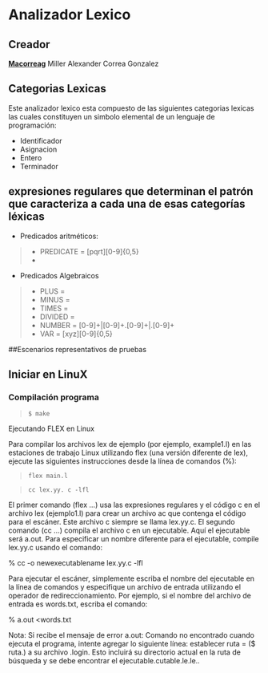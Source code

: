 # Analizador Lexico

## Creador

[**Macorreag**](https://github.com/macorreag)  Miller Alexander Correa Gonzalez

## Categorias Lexicas
Este analizador lexico esta compuesto de las siguientes  categorias lexicas las cuales constituyen un simbolo elemental  de un lenguaje de programación:

* Identificador
* Asignacion
* Entero
* Terminador


## expresiones regulares que determinan el patrón que caracteriza a cada una de esas categorías léxicas

* Predicados aritméticos: 
> * PREDICATE = [pqrt][0-9]{0,5}
> * 
* Predicados Algebraicos 
> * PLUS		= 
> * MINUS 		=
> * TIMES		=
> * DIVIDED	=
> * NUMBER	= [0-9]+|[0-9]+\.[0-9]+|\.[0-9]+
> * VAR			= [xyz][0-9]{0,5}




##Escenarios representativos de pruebas



## Iniciar en LinuX

###  Compilación programa 

> `$ make`

Ejecutando FLEX en Linux

Para compilar los archivos lex de ejemplo (por ejemplo, example1.l) en las estaciones de trabajo Linux utilizando flex (una versión diferente de lex), ejecute las siguientes instrucciones desde la línea de comandos (%):

> `flex main.l`

> `cc lex.yy. c -lfl`

El primer comando (flex ...) usa las expresiones regulares y el código c en el archivo lex (ejemplo1.l) para crear un archivo ac que contenga el código para el escáner. Este archivo c siempre se llama lex.yy.c. El segundo comando (cc ...) compila el archivo c en un ejecutable. Aquí el ejecutable será a.out. Para especificar un nombre diferente para el ejecutable, compile lex.yy.c usando el comando:

% cc -o newexecutablename lex.yy.c -lfl

Para ejecutar el escáner, simplemente escriba el nombre del ejecutable en la línea de comandos y especifique un archivo de entrada utilizando el operador de redireccionamiento. Por ejemplo, si el nombre del archivo de entrada es words.txt, escriba el comando:

% a.out <words.txt

Nota: Si recibe el mensaje de error a.out: Comando no encontrado cuando ejecuta el programa, intente agregar lo siguiente línea:
establecer ruta = ($ ruta.) a su archivo .login. Esto incluirá su directorio actual en la ruta de búsqueda y se debe encontrar el ejecutable.cutable.le.le..